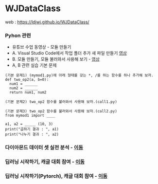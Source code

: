 # WJDataClass

web : https://ldjwj.github.io/WJDataClass/

### Pyhon 관련
 * 유튜브 수업 동영상 - 모듈 만들기
 * A. Visual Studio Code에서 작업 폴더 추가 새 파일 만들기 [영상](https://youtu.be/UwJdG0_Y7lk)
 * B. 모듈 만들기, 모듈 불러와서 사용해 보기 - [영상](https://youtu.be/IJGFcI31oR8)
 * A, B 관련 실습 기본 문제
```
(기본 문제1) (mymod1.py)에 아래 형태를 갖는 *, /를 하는 함수를 하나 추가해 보자.
def two_op2(a, b=0):
  num1 = ______
  num2 = ______
  return num1, num2

(기본 문제2) two_op2 함수를 불러와서 사용해 보자.(call1.py)

(기본 문제3) two_op2 함수를 불러와서 사용해 보자.(call2.py)
from mymod1 import ____

a1, a2 = _____ (10, 3)
print("곱하기 결과 : ", a1)
print("나누기 결과 : ", a2)
```

### 다이아몬드 데이터 셋 실전 분석 - [이동](https://ldjwj.github.io/WJDataClass/01_DATA_ML_DIAMOND.html)

        
    
### 딥러닝 시작하기, 캐글 대회 참여 - [이동](https://ldjwj.github.io/WJDataClass/01_01_DLSTART.html)
### 딥러닝 시작하기(Pytorch), 캐글 대회 참여 - [이동](https://ldjwj.github.io/WJDataClass/01_01_DLSTART_Pytorch.html)
